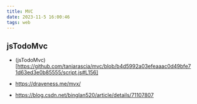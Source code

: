 ```yaml
---
title: MVC
date: 2023-11-5 16:00:46
tags: web
---
```


## jsTodoMvc

- (jsTodoMvc)[https://github.com/taniarascia/mvc/blob/b4d5992a03efeaaac0d49bfe71d63ed3e0b85555/script.js#L156]

- https://draveness.me/mvx/

- https://blog.csdn.net/binglan520/article/details/71107807
